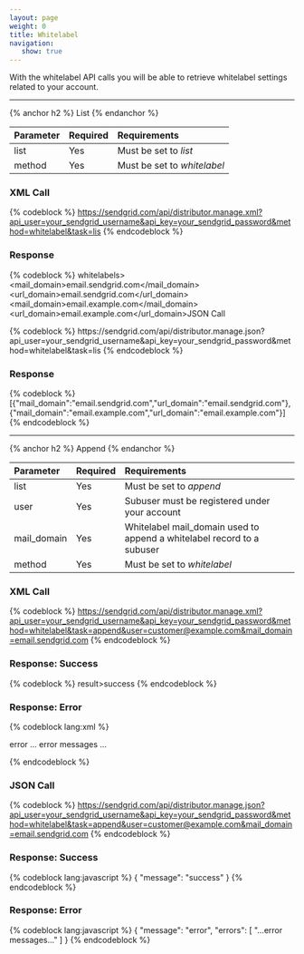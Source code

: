 ```yaml
---
layout: page
weight: 0
title: Whitelabel
navigation:
   show: true
---
```


With the whitelabel API calls you will be able to retrieve whitelabel settings related to your account.

* * * * *


{% anchor h2 %} List {% endanchor %}


<table>
<thead>
<tr class="header">
<th align="left">Parameter</th>
<th align="left">Required</th>
<th align="left">Requirements</th>
</tr>
</thead>
<tbody>
<tr class="odd">
<td align="left">list</td>
<td align="left">Yes</td>
<td align="left">Must be set to <em>list</em></td>
</tr>
<tr class="even">
<td align="left">method</td>
<td align="left">Yes</td>
<td align="left">Must be set to <em>whitelabel</em></td>
</tr>
</tbody>
</table>

### XML Call

{% codeblock %}
https://sendgrid.com/api/distributor.manage.xml?api_user=your_sendgrid_username&api_key=your_sendgrid_password&method=whitelabel&task=lis
{% endcodeblock %}

### Response

{% codeblock %}
whitelabels\><whitelabel><mail_domain>email.sendgrid.com</mail_domain><url_domain>email.sendgrid.com</url_domain></whitelabel><whitelabel><mail_domain>email.example.com</mail_domain><url_domain>email.example.com</url_domain></whitelabel></whitelabels>JSON Call

</h3>
{% codeblock %} https://sendgrid.com/api/distributor.manage.json?api_user=your_sendgrid_username&api_key=your_sendgrid_password&method=whitelabel&task=lis
{% endcodeblock %}

### Response

{% codeblock %}
[{"mail_domain":"email.sendgrid.com","url_domain":"email.sendgrid.com"},{"mail_domain":"email.example.com","url_domain":"email.example.com"}]
{% endcodeblock %}

* * * * *


{% anchor h2 %} Append {% endanchor %}


<table>
<thead>
<tr class="header">
<th align="left">Parameter</th>
<th align="left">Required</th>
<th align="left">Requirements</th>
</tr>
</thead>
<tbody>
<tr class="odd">
<td align="left">list</td>
<td align="left">Yes</td>
<td align="left">Must be set to <em>append</em></td>
</tr>
<tr class="even">
<td align="left">user</td>
<td align="left">Yes</td>
<td align="left">Subuser must be registered under your account</td>
</tr>
<tr class="odd">
<td align="left">mail_domain</td>
<td align="left">Yes</td>
<td align="left">Whitelabel mail_domain used to append a whitelabel record to a subuser</td>
</tr>
<tr class="even">
<td align="left">method</td>
<td align="left">Yes</td>
<td align="left">Must be set to <em>whitelabel</em></td>
</tr>
</tbody>
</table>

### XML Call

{% codeblock %}
https://sendgrid.com/api/distributor.manage.xml?api_user=your_sendgrid_username&api_key=your_sendgrid_password&method=whitelabel&task=append&user=customer@example.com&mail_domain=email.sendgrid.com
{% endcodeblock %}

### Response: Success

{% codeblock %}
result\><message>success</message></result>
{% endcodeblock %}

### Response: Error

{% codeblock lang:xml %}
<?xml version="1.0" encoding="ISO-8859-1"?>

<result>
   <message>error</message>
   <errors>
      <error>... error messages ...</error>
   </errors>
</result>

{% endcodeblock %}

### JSON Call

{% codeblock %}
https://sendgrid.com/api/distributor.manage.json?api_user=your_sendgrid_username&api_key=your_sendgrid_password&method=whitelabel&task=append&user=customer@example.com&mail_domain=email.sendgrid.com
{% endcodeblock %}

### Response: Success

{% codeblock lang:javascript %}
{
  "message": "success"
}
{% endcodeblock %}

### Response: Error

{% codeblock lang:javascript %}
{
  "message": "error",
  "errors": [
    "...error messages..."
  ]
}
{% endcodeblock %}
